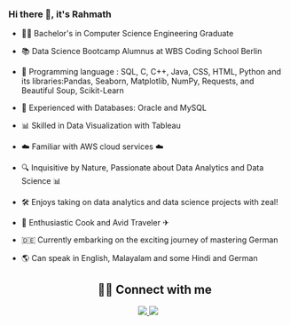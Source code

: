 ### Hi there 👋, it's Rahmath


- 👨‍🎓 Bachelor's in Computer Science Engineering Graduate 
  
- 📚 Data Science Bootcamp Alumnus at WBS Coding School Berlin 
  
- 🐍 Programming language : SQL, C, C++, Java, CSS, HTML, Python and its libraries:Pandas, Seaborn, Matplotlib, NumPy, Requests, and Beautiful Soup, Scikit-Learn
  
- 💾 Experienced with Databases: Oracle and MySQL
  
- 📊 Skilled in Data Visualization with Tableau 
  
- ☁️ Familiar with AWS cloud services ☁️
  
- 🔍 Inquisitive by Nature, Passionate about Data Analytics and Data Science 📊
  
- 🛠️ Enjoys taking on data analytics and data science projects with zeal!
  
- 🍳 Enthusiastic Cook and Avid Traveler ✈
  
- 🇩🇪 Currently embarking on the exciting journey of mastering German
  
- 🌎 Can speak in English, Malayalam and some Hindi and German

  <h2 align="center"> 🤝🏻 Connect with me </h2>

<p align="center">
  <a href="https://www.linkedin.com/in/rahmath-rahmath/">
   <img src="https://img.icons8.com/color/48/000000/linkedin.png"/>
  </a>
  <a href="mailto:rahmath.rahim15@gmail.com">
     <img src="https://img.icons8.com/color/48/000000/gmail.png"/>
  </a>
</p>
